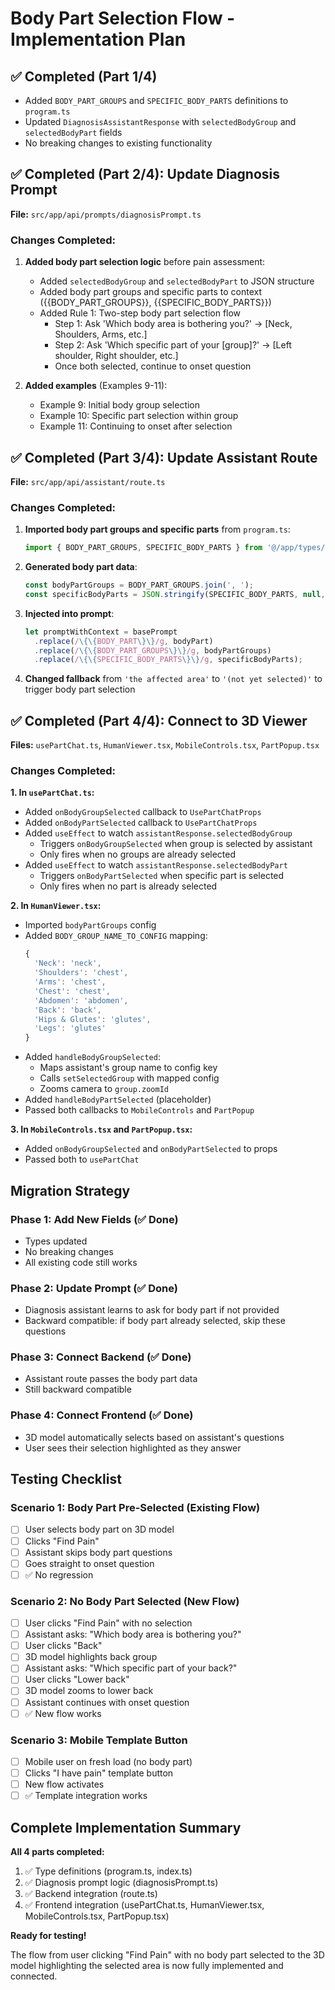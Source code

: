 # Body Part Selection Flow - Implementation Plan

## ✅ Completed (Part 1/4)
- Added `BODY_PART_GROUPS` and `SPECIFIC_BODY_PARTS` definitions to `program.ts`
- Updated `DiagnosisAssistantResponse` with `selectedBodyGroup` and `selectedBodyPart` fields
- No breaking changes to existing functionality

## ✅ Completed (Part 2/4): Update Diagnosis Prompt

**File:** `src/app/api/prompts/diagnosisPrompt.ts`

### Changes Completed:

1. **Added body part selection logic** before pain assessment:
   - Added `selectedBodyGroup` and `selectedBodyPart` to JSON structure
   - Added body part groups and specific parts to context ({{BODY_PART_GROUPS}}, {{SPECIFIC_BODY_PARTS}})
   - Added Rule 1: Two-step body part selection flow
     - Step 1: Ask 'Which body area is bothering you?' → [Neck, Shoulders, Arms, etc.]
     - Step 2: Ask 'Which specific part of your [group]?' → [Left shoulder, Right shoulder, etc.]
     - Once both selected, continue to onset question

2. **Added examples** (Examples 9-11):
   - Example 9: Initial body group selection
   - Example 10: Specific part selection within group
   - Example 11: Continuing to onset after selection

## ✅ Completed (Part 3/4): Update Assistant Route

**File:** `src/app/api/assistant/route.ts`

### Changes Completed:

1. **Imported body part groups and specific parts** from `program.ts`:
   ```typescript
   import { BODY_PART_GROUPS, SPECIFIC_BODY_PARTS } from '@/app/types/program';
   ```

2. **Generated body part data**:
   ```typescript
   const bodyPartGroups = BODY_PART_GROUPS.join(', ');
   const specificBodyParts = JSON.stringify(SPECIFIC_BODY_PARTS, null, 2);
   ```

3. **Injected into prompt**:
   ```typescript
   let promptWithContext = basePrompt
     .replace(/\{\{BODY_PART\}\}/g, bodyPart)
     .replace(/\{\{BODY_PART_GROUPS\}\}/g, bodyPartGroups)
     .replace(/\{\{SPECIFIC_BODY_PARTS\}\}/g, specificBodyParts);
   ```

4. **Changed fallback** from `'the affected area'` to `'(not yet selected)'` to trigger body part selection

## ✅ Completed (Part 4/4): Connect to 3D Viewer

**Files:** `usePartChat.ts`, `HumanViewer.tsx`, `MobileControls.tsx`, `PartPopup.tsx`

### Changes Completed:

**1. In `usePartChat.ts`:**
- Added `onBodyGroupSelected` callback to `UsePartChatProps`
- Added `onBodyPartSelected` callback to `UsePartChatProps`
- Added `useEffect` to watch `assistantResponse.selectedBodyGroup`
  - Triggers `onBodyGroupSelected` when group is selected by assistant
  - Only fires when no groups are already selected
- Added `useEffect` to watch `assistantResponse.selectedBodyPart`
  - Triggers `onBodyPartSelected` when specific part is selected
  - Only fires when no part is already selected

**2. In `HumanViewer.tsx`:**
- Imported `bodyPartGroups` config
- Added `BODY_GROUP_NAME_TO_CONFIG` mapping:
  ```typescript
  {
    'Neck': 'neck',
    'Shoulders': 'chest',
    'Arms': 'chest',
    'Chest': 'chest',
    'Abdomen': 'abdomen',
    'Back': 'back',
    'Hips & Glutes': 'glutes',
    'Legs': 'glutes'
  }
  ```
- Added `handleBodyGroupSelected`:
  - Maps assistant's group name to config key
  - Calls `setSelectedGroup` with mapped config
  - Zooms camera to `group.zoomId`
- Added `handleBodyPartSelected` (placeholder)
- Passed both callbacks to `MobileControls` and `PartPopup`

**3. In `MobileControls.tsx` and `PartPopup.tsx`:**
- Added `onBodyGroupSelected` and `onBodyPartSelected` to props
- Passed both to `usePartChat`

## Migration Strategy

### Phase 1: Add New Fields (✅ Done)
- Types updated
- No breaking changes
- All existing code still works

### Phase 2: Update Prompt (✅ Done)
- Diagnosis assistant learns to ask for body part if not provided
- Backward compatible: if body part already selected, skip these questions

### Phase 3: Connect Backend (✅ Done)
- Assistant route passes the body part data
- Still backward compatible

### Phase 4: Connect Frontend (✅ Done)
- 3D model automatically selects based on assistant's questions
- User sees their selection highlighted as they answer

## Testing Checklist

### Scenario 1: Body Part Pre-Selected (Existing Flow)
- [ ] User selects body part on 3D model
- [ ] Clicks "Find Pain"
- [ ] Assistant skips body part questions
- [ ] Goes straight to onset question
- [ ] ✅ No regression

### Scenario 2: No Body Part Selected (New Flow)
- [ ] User clicks "Find Pain" with no selection
- [ ] Assistant asks: "Which body area is bothering you?"
- [ ] User clicks "Back"
- [ ] 3D model highlights back group
- [ ] Assistant asks: "Which specific part of your back?"
- [ ] User clicks "Lower back"
- [ ] 3D model zooms to lower back
- [ ] Assistant continues with onset question
- [ ] ✅ New flow works

### Scenario 3: Mobile Template Button
- [ ] Mobile user on fresh load (no body part)
- [ ] Clicks "I have pain" template button
- [ ] New flow activates
- [ ] ✅ Template integration works

## Complete Implementation Summary

**All 4 parts completed:**
1. ✅ Type definitions (program.ts, index.ts)
2. ✅ Diagnosis prompt logic (diagnosisPrompt.ts)
3. ✅ Backend integration (route.ts)
4. ✅ Frontend integration (usePartChat.ts, HumanViewer.tsx, MobileControls.tsx, PartPopup.tsx)

**Ready for testing!**

The flow from user clicking "Find Pain" with no body part selected to the 3D model highlighting the selected area is now fully implemented and connected.

